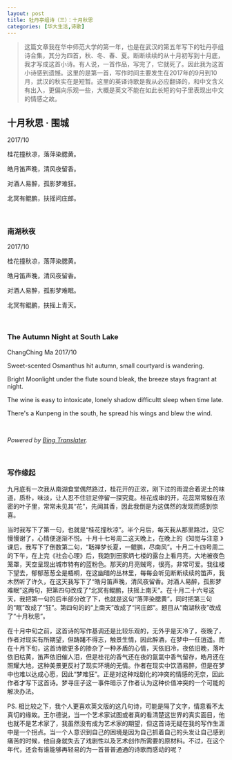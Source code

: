 ```yaml
---
layout: post
title: 牡丹亭组诗（三）：十月秋思
categories: [华大生活,诗歌]
---
```

> 这篇文章我在华中师范大学的第一年，也是在武汉的第五年写下的牡丹亭组诗合集，其分为四首，秋、冬、春、夏。断断续续的从十月初写到十月底，我才写成这首小诗。有人说，一首作品，写完了，它就死了。因此我为这首小诗感到遗憾。这里的是第一首，写作时间主要发生在2017年的9月到10月，武汉的秋实在是短暂。这里的英译诗歌是我从必应翻译的，和中文含义有出入，更偏向乐观一些，大概是英文不能在如此长短的句子里表现出中文的情感之故。

## 十月秋思 · 围城

2017/10

桂花撞秋凉，落萍染腮黄。

皓月笛声晚，清风夜留香。

对酒人易醉，孤影梦难狂。

北冥有鲲鹏，扶摇问庄郎。

<br>

### 南湖秋夜

2017/10

桂花撞秋凉，落萍染腮黄。

皓月笛声晚，清风夜留香。

对酒人易醉，孤影梦难眠。

北冥有鲲鹏，扶摇上青天。

<br>

### The Autumn Night at South Lake

ChangChing Ma 2017/10

Sweet-scented Osmanthus hit autumn, small courtyard is wandering.

Bright Moonlight under the flute sound bleak, the breeze stays fragrant at night.

The wine is easy to intoxicate, lonely shadow difficultt sleep when time late.

There's a Kunpeng in the south, he spread his wings and blew the wind.

<br>

*Powered by [Bing Translater](http://translate.bing.com).*

<br>

### 写作缘起

九月底有一次我从南湖食堂偶然路过，桂花开的正浓，刚下过的雨混合着泥土的味道，质朴，味淡，让人忍不住驻足停留一探究竟。桂花成串的开，花蕊常常躲在浓密的叶子里，常常未见其“花”，先闻其香，因此我倒是为这偶然的发现而感到惊喜。

当时我写下了第一句，也就是“桂花撞秋凉”。半个月后，每天我从那里路过，见它慢慢谢了，心情便逐渐不悦。十月十七号周二这天晚上，在晚上的《知觉与注意 》课后，我写下了倒数第二句，“聒禅梦长夏，一鲲鹏，尽南风”。十月二十四号周二的下午，在上完《社会心理》后，我跑到田家炳七楼的露台上看月亮，大地被夜色笼罩，天空呈现出城市特有的蓝粉色。那天的月亮贼弯，很亮，非常可爱。我往楼下望去，郁郁葱葱全是梧桐，在这幽暗的丛林里，每每会听见断断续续的笛声，我木然听了许久，在这天我写下了“皓月笛声晚，清风夜留香。对酒人易醉，孤影梦难眠”这两句，把第四句改成了“北冥有鲲鹏，扶摇上南天”。在十月二十六号这天，我把第一句的后半部分改了下，也就是这句“落萍染腮黄”，同时把第三句的“眠”改成了“狂”。第四句的的“上南天”改成了“问庄郎”。题目从“南湖秋夜”改成了“十月秋思”。

在十月中旬之前，这首诗的写作基调还是比较乐观的，无外乎是天冷了，夜晚了，作者对现实有所期望，但踌躇不得志，触景生情，因此醉酒，在梦中一任逍遥。而在十月下旬，这首诗歌更多的掺杂了一种矛盾的心情，天依旧冷，夜依旧晚，落叶依旧枯黄，笛声依旧催人泪，但是桂花的香气还在夜的氤氲中香气留存，皓月还在照耀大地，这种美景更反衬了现实环境的无情。作者在现实中饮酒易醉，但是在梦中也难以达成心愿，因此“梦难狂”。正是对这种戏剧化的冲突的情感的无奈，因此作者才写下这首诗。梦寻庄子这一事件暗示了作者认为这种价值冲突的一个可能的解决办法。

PS. 相比较之下，我个人更喜欢英文版的这几句诗，可能是隔了文字，情意看不太真切的缘故。王尔德说，当一个艺术家试图或者真的看清楚这世界的真实面目，他也就不是艺术家了，我虽然没有成为艺术家的期望，但这首诗无疑在我的写作生涯中是一个拐点。当一个人意识到自己的困境是因为自己抓着自己的头发让自己感到痛苦的时候，他自身就失去了戏剧性以及艺术创作所需要的原材料。不过，在这个年代，还会有谁能够再轻易的为一首普普通通的诗歌而感动的呢？